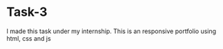 # Task-3
I made this task under my internship.
This is an responsive portfolio using html, css and js
